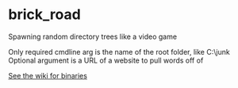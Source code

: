 brick_road
==========

Spawning random directory trees like a video game

Only required cmdline arg is the name of the root folder, like C:\junk
Optional argument is a URL of a website to pull words off of 

[See the wiki for binaries](http://github.com/andrew-pa/brick_road/wiki)
